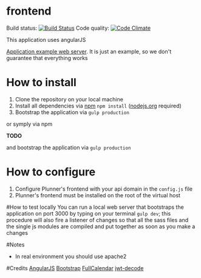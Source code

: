 # frontend

Build status: [![Build Status](https://travis-ci.org/dsd-meetme/frontend.svg?branch=master)](https://travis-ci.org/dsd-meetme/frontend)
Code quality: [![Code Climate](https://codeclimate.com/github/dsd-meetme/frontend/badges/gpa.svg)](https://codeclimate.com/github/dsd-meetme/frontend)

This application uses angularJS

[Application example web server](http://admin.plunner.com). It is just an example, so we don't guarantee that everything works


# How to install
1. Clone the repository on your local machine
2. Install all dependencies via [npm](http://npmjs.org/) `npm install` ([nodejs.org](http://nodejs.org) required)
3. Bootstrap the application via `gulp production`

or symply via npm 

**TODO**

and bootstrap the application via `gulp production`

# How to configure
1. Configure Plunner's frontend with your api domain in the `config.js` file
1. Plunner's frontend must be installed on the root of the virtual host
 
#How to test locally
You can run a local web server that bootstraps the application on port 3000 by typing on your terminal `gulp dev`;
this procedure will also fire a listener of changes so that all the sass files and the single js modules are
compiled and put together as soon as you make a changes

#Notes
* In real environment you should use apache2
 
#Credits
[AngularJS](https://angularjs.org/)
[Bootstrap](http://getbootstrap.com/)
[FullCalendar](http://fullcalendar.io/)
[jwt-decode](https://www.npmjs.com/package/jwt-decode)

